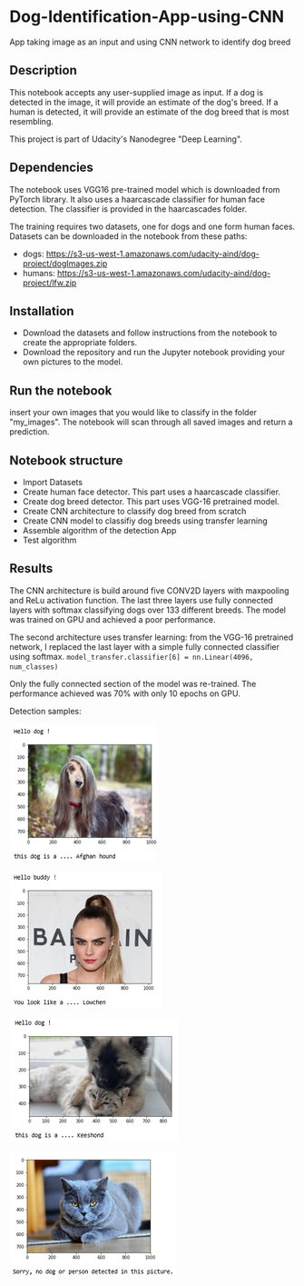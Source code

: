 # Dog-Identification-App-using-CNN
App taking image as an input and using CNN network to identify dog breed

## Description
This notebook accepts any user-supplied image as input. If a dog is detected in the image, it will provide an estimate of the dog's breed. If a human is detected, it will provide an estimate of the dog breed that is most resembling.

This project is part of Udacity's Nanodegree "Deep Learning".

## Dependencies
The notebook uses VGG16 pre-trained model which is downloaded from PyTorch library.
It also uses a haarcascade classifier for human face detection. The classifier is provided in the haarcascades folder.

The training requires two datasets, one for dogs and one form human faces.
Datasets can be downloaded in the notebook from these paths:
- dogs: https://s3-us-west-1.amazonaws.com/udacity-aind/dog-project/dogImages.zip
- humans: https://s3-us-west-1.amazonaws.com/udacity-aind/dog-project/lfw.zip

## Installation
- Download the datasets and follow instructions from the notebook to create the appropriate folders.
- Download the repository and run the Jupyter notebook providing your own pictures to the model.

## Run the notebook
insert your own images that you would like to classify in the folder "my_images". The notebook will scan through all saved images and return a prediction.

## Notebook structure
- Import Datasets
- Create human face detector. This part uses a haarcascade classifier.
- Create dog breed detector. This part uses VGG-16 pretrained model.
- Create CNN architecture to classify dog breed from scratch
- Create CNN model to classifiy dog breeds using transfer learning
- Assemble algorithm of the detection App
- Test algorithm

## Results
The CNN architecture is build around five CONV2D layers with maxpooling and ReLu activation function. The last three layers use fully connected layers with softmax classifying dogs over 133 different breeds.
The model was trained on GPU and achieved a poor performance.

The second architecture uses transfer learning: from the VGG-16 pretrained network, I replaced the last layer with a simple fully connected classifier using softmax.
`model_transfer.classifier[6] = nn.Linear(4096, num_classes)`

Only the fully connected section of the model was re-trained. The performance achieved was 70% with only 10 epochs on GPU.

Detection samples:

![](/images/dog.PNG)

![](/images/human.PNG)

![](/images/dog2.PNG)

![](/images/nodog.PNG)
